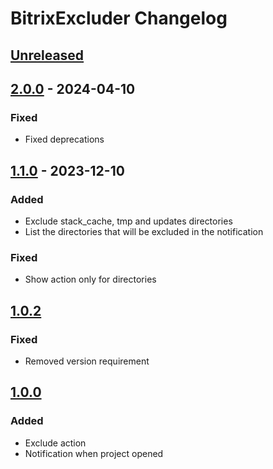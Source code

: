 <!-- Keep a Changelog guide -> https://keepachangelog.com -->

# BitrixExcluder Changelog

## [Unreleased]

## [2.0.0] - 2024-04-10

### Fixed

- Fixed deprecations

## [1.1.0] - 2023-12-10

### Added

- Exclude stack_cache, tmp and updates directories
- List the directories that will be excluded in the notification

### Fixed

- Show action only for directories

## [1.0.2]

### Fixed

- Removed version requirement

## [1.0.0]

### Added

- Exclude action
- Notification when project opened

[Unreleased]: https://github.com/ilimurzin/BitrixExcluder/compare/v2.0.0...HEAD
[2.0.0]: https://github.com/ilimurzin/BitrixExcluder/compare/v1.1.0...v2.0.0
[1.1.0]: https://github.com/ilimurzin/BitrixExcluder/compare/v1.0.2...v1.1.0
[1.0.2]: https://github.com/ilimurzin/BitrixExcluder/compare/v1.0.0...v1.0.2
[1.0.0]: https://github.com/ilimurzin/BitrixExcluder/commits/v1.0.0
